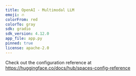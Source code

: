```yaml
---
title: OpenAI - Multimodal LLM
emoji: 🔥
colorFrom: red
colorTo: gray
sdk: gradio
sdk_version: 4.12.0
app_file: app.py
pinned: true
license: apache-2.0
---
```


Check out the configuration reference at https://huggingface.co/docs/hub/spaces-config-reference
